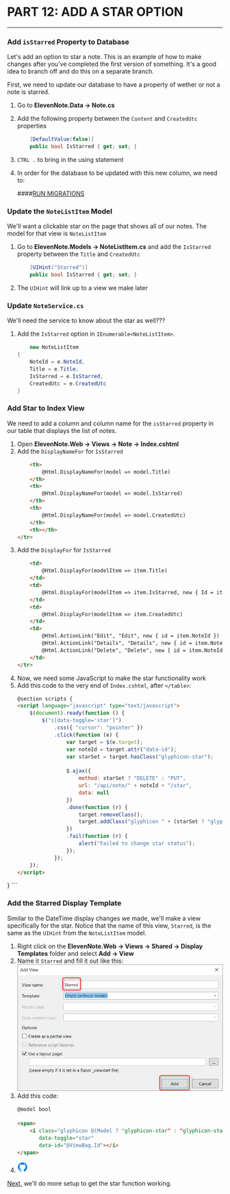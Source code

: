 # PART 12: ADD A STAR OPTION
---
### Add `isStarred` Property to Database
Let's add an option to star a note.  This is an example of how to make changes after you've completed the first version of something. It's a good idea to branch off and do this on a separate branch.

First, we need to update our database to have a property of wether or not a note is starred.

1. Go to **ElevenNote.Data -> Note.cs**
2. Add the following property between the `Content` and `CreatedUtc` properties
    ```cs
        [DefaultValue(false)]
        public bool IsStarred { get; set; }
    ```
3. `CTRL .` to bring in the using statement
4. In order for the database to be updated with this new column, we need to:

    ####[RUN MIGRATIONS](../3-DatabaseSetup/3.0b-Migrations.md)

### Update the `NoteListItem` Model
We'll want a clickable star on the page that shows all of our notes. The model for that view is `NoteListItem`

1. Go to **ElevenNote.Models -> NoteListItem.cs** and add the `IsStarred` property between the `Title` and `CreatedUtc`
    ```cs
        [UIHint("Starred")]
        public bool IsStarred { get; set; }
    ```
2. The `UIHint` will link up to a view we make later

### Update `NoteService.cs`
We'll need the service to know about the star as well???

1. Add the `IsStarred` option in  `IEnumerable<NoteListItem>`.
    ```cs
        new NoteListItem
    {
        NoteId = e.NoteId,
        Title = e.Title,
        IsStarred = e.IsStarred,
        CreatedUtc = e.CreatedUtc
    }
    ```

### Add Star to Index View
We need to add a column and column name for the `isStarred` property in our table that displays the list of notes.

1. Open **ElevenNote.Web -> Views -> Note -> Index.cshtml**
2. Add the `DisplayNameFor` for `IsStarred`
    ```html
        <th>
            @Html.DisplayNameFor(model => model.Title)
        </th>
        <th>
            @Html.DisplayNameFor(model => model.IsStarred)
        </th>
        <th>
            @Html.DisplayNameFor(model => model.CreatedUtc)
        </th>
        <th></th>
    </tr>
    ```
3. Add the `DisplayFor` for `IsStarred`
    ```html
        <td>
            @Html.DisplayFor(modelItem => item.Title)
        </td>
        <td>
            @Html.DisplayFor(modelItem => item.IsStarred, new { Id = item.NoteId })
        </td>
        <td>
            @Html.DisplayFor(modelItem => item.CreatedUtc)
        </td>
        <td>
            @Html.ActionLink("Edit", "Edit", new { id = item.NoteId }) |
            @Html.ActionLink("Details", "Details", new { id = item.NoteId }) |
            @Html.ActionLink("Delete", "Delete", new { id = item.NoteId })
        </td>
    </tr>
    ```
4. Now, we need some JavaScript to make the star functionality work
5. Add this code to the very end of `Index.cshtml`, after `</table>`:
    ```html
    @section scripts {
    <script language="javascript" type="text/javascript">
        $(document).ready(function () {
            $("i[data-toggle='star']")
                .css({ "cursor": "pointer" })
                .click(function (e) {
                    var target = $(e.target);
                    var noteId = target.attr("data-id");
                    var starSet = target.hasClass("glyphicon-star");

                    $.ajax({
                        method: starSet ? "DELETE" : "PUT",
                        url: "/api/note/" + noteId + "/star",
                        data: null
                    })
                    .done(function (r) {
                        target.removeClass();
                        target.addClass("glyphicon " + (starSet ? "glyphicon-star-empty" : "glyphicon-star"));
                    })
                    .fail(function (r) {
                        alert("Failed to change star status");
                    });
                });
        });
    </script>
}
    ```

### Add the Starred Display Template
Similar to the DateTime display changes we made, we'll make a view specifically for the star. Notice that the name of this view, `Starred`, is the same as the `UIHint` from the `NoteListItem` model.

1. Right click on the **ElevenNote.Web -> Views -> Shared -> Display Templates** folder and select **Add -> View**
2. Name it `Starred` and fill it out like this:
![Starred View](../assets/12.0-A.png)
3. Add this code:
    ```html
    @model bool

    <span>
        <i class="glyphicon @(Model ? "glyphicon-star" : "glyphicon-star-empty")"
           data-toggle="star"
           data-id="@ViewBag.Id"></i>
    </span>
    ```
4. ![Git](../assets/devicons_github_badge.png)

[Next,](12.1-StarSetup.md) we'll do more setup to get the star function working. 

